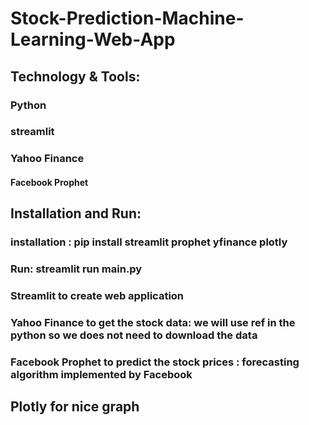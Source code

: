 #

# Stock-Prediction-Machine-Learning-Web-App
## Technology & Tools: 
### Python 
### streamlit 
### Yahoo Finance 
#### Facebook Prophet

## Installation and Run: 
### installation : pip install streamlit prophet yfinance plotly
### Run: streamlit run main.py


### 
### Streamlit to create web application 
### Yahoo Finance to get the stock data: we will use ref in the python so we does not need to download the data 
### Facebook Prophet to predict the stock prices : forecasting algorithm implemented by Facebook
## Plotly for nice graph 

<!-- Select/choose the stock to predict
number of year to predict
Raw Data to analyise 
Plot the stock data 2015- to present date 
Interactive Zoom in / Zoom out 

Forecast Data
Different part of forecasting in the graph trends, weekly trends and yearly trends  -->







